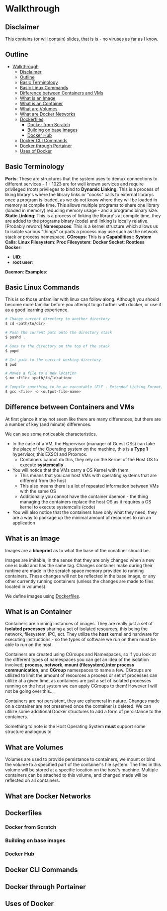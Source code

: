 # Walkthrough 
## Disclaimer
This contains (or will contain) slides, that is is - no viruses as far as I know.
## Outline
- [Walkthrough](#walkthrough)
  - [Disclaimer](#disclaimer)
  - [Outline](#outline)
  - [Basic Terminology](#basic-terminology)
  - [Basic Linux Commands](#basic-linux-commands)
  - [Difference between Containers and VMs](#difference-between-containers-and-vms)
  - [What is an Image](#what-is-an-image)
  - [What is an Container](#what-is-an-container)
  - [What are Volumes](#what-are-volumes)
  - [What are Docker Networks](#what-are-docker-networks)
  - [Dockerfiles](#dockerfiles)
    - [Docker from Scratch](#docker-from-scratch)
    - [Building on base images](#building-on-base-images)
    - [Docker Hub](#docker-hub)
  - [Docker CLI Commands](#docker-cli-commands)
  - [Docker through Portainer](#docker-through-portainer)
  - [Uses of Docker](#uses-of-docker)
## Basic Terminology 
 **Ports**: These are structures that the system uses to demux connections to different services - 1 - 1023 are for well known services and require privileged (root) privileges to bind to 
 **Dynamic Linking**: This is a process of liking library's where the library links or "cooks" calls to external librarys once a program is loaded, as we do not know where they will be loaded in memory at compile time. This allows multiple programs to share one library (loaded in memory) reducing memory usage - and a programs binary size.
 **Static Linking**: This is a process of linking the library's at compile time, they are added to the programs binary (code) and linking is locally relative. [Probably reword]
 **Namespaces**: This is a kernel structure which allows us to isolate various "things" or parts a process may use such as the network stack or process namespace.
 **CGroups**: This is a 
 **Capabilities:**:
 **System Calls**:
 **Linux Filesystem**:
 **Proc Filesystem**:
 **Docker Socket**:
 **Rootless Docker**:
   * **UID**:
   * **root user**:


**Daemon**:
    **Examples**:

## Basic Linux Commands 
This is so those unfamiliar with linux can follow along. Although you should become more familiar before you attempt to go further with docker, or use it as a good learning experience.


```sh 
# Change current directory to another directory 
$ cd <path/to/dir>

# Push the current path onto the directory stack
$ pushd .

# Goes to the directory on the top of the stack
$ popd

# Get path to the current working directory  
$ pwd

# Moves a file to a new location 
$ mv <file> <path/to/location>

# Compile something to be an executable (ELF - Extended Linking Format) file 
$ gcc <file> -o <output-file-name>
```
## Difference between Containers and VMs
At first glance it may not seem like there are many differences, but there are a number of key (and minute) differences. 

We can see some noticeable characteristics. 
* In the case of a VM, the Hypervisor (manager of Guest OSs) can take the place of the Operating system on the machine, this is a **Type 1** hypervisor, this EXSCI and Proxmox.
  * Containers cannot do this, they rely on the Kernel of the Host OS to execute **systemcalls**
* You will notice that the VMs carry a OS Kernel with them.
  * This means that you can host VMs with operating systems that are different from the host
  * This also means there is a lot of repeated information between VMs with the same OS
  * Additionally you cannot have the container daemon - the thing managing the containers replace the host OS as it requires a OS kernel to execute systemcalls (code)
* You will also notice that the containers have only what they need, they are a way to package up the minimal amount of resources to run an application
## What is an Image
Images are a **blueprint** as to what the base of the conatiner should be.

Images are imitable, in the sense that they are only changed when a new one is build and has the same tag. Changes container make during their runtime are made in the scratch space memory provided to running containers. These changes will not be reflected in the base image, or any other currently running containers (unless the changes are made to files located in volumes).

We define images using [Dockerfiles](#dockerfiles).

## What is an Container
Containers are running instances of images. They are really just a set of **isolated processes** sharing a set of isolated resources, this being the network, filesystem, IPC, ect. They utilize the **host** kernel and hardware for executing instructions - so the types of software we run on them must be able to run on the host.

Containers are created using CGroups and Namespaces, so if you look at the different types of namespaces you can get an idea of the isolation involved; **process**, **network**, **mount (filesystem)**,**inter process communication**, and **CGroup** namespaces to name a few. CGroups are utilized to limit the amount of resources a process or set of processes can utilize at a given time, as containers are just a set of isolated processes running on the host system we can apply CGroups to them! However I will not be going over this...

Containers are not persistent, they are ephemeral in nature. Changes made on a container are not preserved once the container is deleted. We can utilize some additional Docker structures to add a form of persistance to the containers.

Something to note is the Host Operating System **must** support some structure analogous to  
## What are Volumes
Volumes are used to provide persistance to containers, we mount or bind the volume to a specified part of the container's file system. The files in this volume will be stored at a specific location on the host's machine. Multiple containers can be attached to this volume, and changed made will be reflected on all containers.
## What are Docker Networks 

## Dockerfiles 
### Docker from Scratch
### Building on base images
### Docker Hub

## Docker CLI Commands

## Docker through Portainer

## Uses of Docker 
